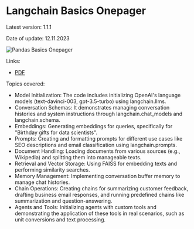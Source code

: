 # Langchain Basics Onepager

Latest version: 1.1.1

Date of update: 12.11.2023

![Pandas Basics Onepager](https://github.com/IvanReznikov/DataVerse/blob/main/Onepagers/images/langchain_onepager.png?raw=true)

Links:
- [PDF](https://github.com/IvanReznikov/DataVerse/blob/main/Onepagers/pdfs/langchain.pdf)

Topics covered:
- Model Initialization: The code includes initializing OpenAI's language models (text-davinci-003, gpt-3.5-turbo) using langchain.llms.
- Conversation Schemas: It demonstrates managing conversation histories and system instructions through langchain.chat_models and langchain.schema.
- Embeddings: Generating embeddings for queries, specifically for "Birthday gifts for data scientists".
- Prompts: Creating and formatting prompts for different use cases like SEO descriptions and email classification using langchain.prompts.
- Document Handling: Loading documents from various sources (e.g., Wikipedia) and splitting them into manageable texts.
- Retrieval and Vector Storage: Using FAISS for embedding texts and performing similarity searches.
- Memory Management: Implementing conversation buffer memory to manage chat histories.
- Chain Operations: Creating chains for summarizing customer feedback, drafting business email responses, and running predefined chains like summarization and question-answering.
- Agents and Tools: Initializing agents with custom tools and demonstrating the application of these tools in real scenarios, such as unit conversions and text processing.